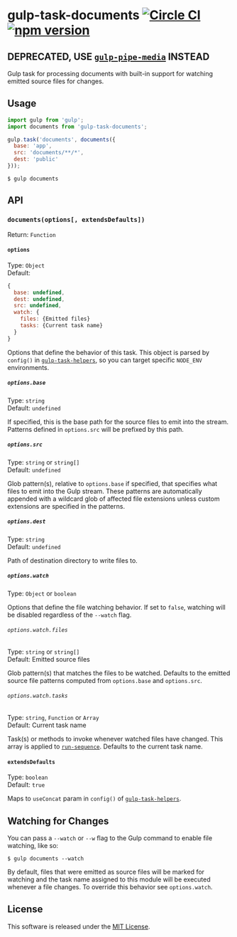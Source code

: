 # gulp-task-documents [![Circle CI](https://circleci.com/gh/andrewscwei/gulp-task-documents/tree/master.svg?style=svg)](https://circleci.com/gh/andrewscwei/gulp-task-documents/tree/master) [![npm version](https://badge.fury.io/js/gulp-task-documents.svg)](https://badge.fury.io/js/gulp-task-documents)

## DEPRECATED, USE [`gulp-pipe-media`](https://www.npmjs.com/package/gulp-pipe-media) INSTEAD

Gulp task for processing documents with built-in support for watching emitted source files for changes. 

## Usage

```js
import gulp from 'gulp';
import documents from 'gulp-task-documents';

gulp.task('documents', documents({
  base: 'app',
  src: 'documents/**/*',
  dest: 'public'
}));
```

```
$ gulp documents
```

## API

### `documents(options[, extendsDefaults])`

Return: `Function`

#### `options`

Type: `Object`<br>
Default: 
```js
{
  base: undefined,
  dest: undefined,
  src: undefined,
  watch: {
    files: {Emitted files}
    tasks: {Current task name}
  }
}
```

Options that define the behavior of this task. This object is parsed by `config()` in [`gulp-task-helpers`](https://www.npmjs.com/package/gulp-task-helpers), so you can target specific `NODE_ENV` environments.

##### `options.base`

Type: `string`<br>
Default: `undefined`

If specified, this is the base path for the source files to emit into the stream. Patterns defined in `options.src` will be prefixed by this path.

##### `options.src`

Type: `string` or `string[]`<br>
Default: `undefined`

Glob pattern(s), relative to `options.base` if specified, that specifies what files to emit into the Gulp stream. These patterns are automatically appended with a wildcard glob of affected file extensions unless custom extensions are specified in the patterns.

##### `options.dest`

Type: `string`<br>
Default: `undefined`

Path of destination directory to write files to.

##### `options.watch`

Type: `Object` or `boolean`

Options that define the file watching behavior. If set to `false`, watching will be disabled regardless of the `--watch` flag.

###### `options.watch.files`

Type: `string` or `string[]`<br>
Default: Emitted source files

Glob pattern(s) that matches the files to be watched. Defaults to the emitted source file patterns computed from `options.base` and `options.src`.

###### `options.watch.tasks`

Type: `string`, `Function` or `Array`<br>
Default: Current task name

Task(s) or methods to invoke whenever watched files have changed. This array is applied to [`run-sequence`](https://www.npmjs.com/package/run-sequence). Defaults to the current task name.

#### `extendsDefaults`

Type: `boolean`<br>
Default: `true`

Maps to `useConcat` param in `config()` of [`gulp-task-helpers`](https://www.npmjs.com/package/gulp-task-helpers).

## Watching for Changes

You can pass a `--watch` or `--w` flag to the Gulp command to enable file watching, like so:

```
$ gulp documents --watch
```

By default, files that were emitted as source files will be marked for watching and the task name assigned to this module will be executed whenever a file changes. To override this behavior see `options.watch`.

## License

This software is released under the [MIT License](http://opensource.org/licenses/MIT).
